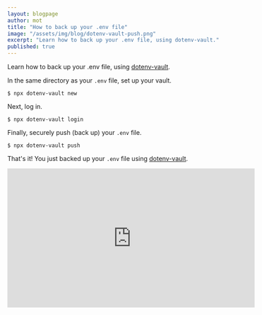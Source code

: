 ```yaml
---
layout: blogpage
author: mot
title: "How to back up your .env file"
image: "/assets/img/blog/dotenv-vault-push.png"
excerpt: "Learn how to back up your .env file, using dotenv-vault."
published: true
---
```


Learn how to back up your .env file, using [dotenv-vault](https://github.com/dotenv-org/dotenv-vault).

In the same directory as your `.env` file, set up your vault.

```
$ npx dotenv-vault new
```

Next, log in.

```
$ npx dotenv-vault login
```

Finally, securely push (back up) your `.env` file.

```
$ npx dotenv-vault push
```

That's it! You just backed up your `.env` file using [dotenv-vault](https://github.com/dotenv-org/dotenv-vault).

<iframe width="560" height="315" src="https://www.youtube.com/embed/hC5v6WuoCQI" title="How to back up your .env file" frameborder="0" allow="accelerometer; autoplay; clipboard-write; encrypted-media; gyroscope; picture-in-picture; web-share" allowfullscreen></iframe>

